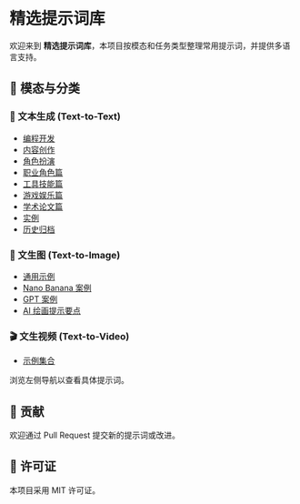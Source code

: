 # 精选提示词库

欢迎来到 **精选提示词库**，本项目按模态和任务类型整理常用提示词，并提供多语言支持。

## 📂 模态与分类

### 📝 文本生成 (Text-to-Text)
- [编程开发](text-to-text/programming/javascript-console.md)
- [内容创作](text-to-text/content-creation/advertising-campaign.md)
- [角色扮演](text-to-text/role-play/therapist-session.md)
- [职业角色篇](text-to-text/role-play/professional-roles.md)
- [工具技能篇](text-to-text/tool-skills.md)
- [游戏娱乐篇](text-to-text/game-entertainment.md)
- [学术论文篇](text-to-text/academic-writing.md)
- [实例](text-to-text/examples.md)
- [历史归档](text-to-text/archives/awesome-chatgpt-prompts.md)

### 🎨 文生图 (Text-to-Image)
- [通用示例](text-to-image/cyberpunk-city.md)
- [Nano Banana 案例](text-to-image/nano-banana/awesome-nano-banana-images.md)
- [GPT 案例](text-to-image/gpt/awesome-gpt4o-images.md)
- [AI 绘画提示要点](text-to-image/ai-prompt-guide.md)

### 🎬 文生视频 (Text-to-Video)
- [示例集合](text-to-video/cinematic-trailer.md)

浏览左侧导航以查看具体提示词。

## 🤝 贡献
欢迎通过 Pull Request 提交新的提示词或改进。

## 📄 许可证
本项目采用 MIT 许可证。
